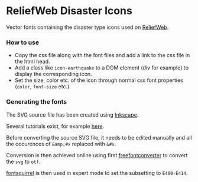 ReliefWeb Disaster Icons
========================

Vector fonts containing the disaster type icons used on [ReliefWeb](http://reliefweb.int).

### How to use

- Copy the css file along with the font files and add a link to the css file in the html head.
- Add a class like `icon-earthquake` to a DOM element (div for example) to display the corresponding icon.
- Set the size, color etc. of the icon through normal css font properties (`color`, `font-size` etc.).


### Generating the fonts

The SVG source file has been created using [Inkscape](inkscape.org).

Several tutorials exist, for example [here](http://www.webdesignerdepot.com/2012/01/how-to-make-your-own-icon-webfont/).

Before converting the source SVG file, it needs to be edited manually and all the occurences of `&amp;#x` replaced with `&#x`.

Conversion is then achieved online using first [freefontconverter](http://www.freefontconverter.com/) to convert the `svg` to `otf`.

[fontsquirrel](http://www.fontsquirrel.com/tools/webfont-generator) is then used in expert mode to set the subsetting to `E400-E414`.


